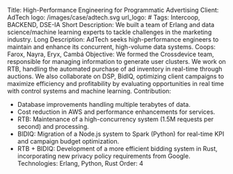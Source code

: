 Title: High-Performance Engineering for Programmatic Advertising
Client: AdTech
logo: /images/case/adtech.svg
url_logo: #
Tags: Intercoop, BACKEND, DSE-IA
Short Description: We built a team of Erlang and data science/machine learning experts to tackle challenges in the marketing industry.
Long Description: AdTech seeks high-performance engineers to maintain and enhance its concurrent, high-volume data systems.
Coops: Farox, Nayra, Eryx, Cambá
Objective: We formed the Crossdevice team, responsible for managing information to generate user clusters. We work on RTB, handling the automated purchase of ad inventory in real-time through auctions. We also collaborate on DSP, BidIQ, optimizing client campaigns to maximize efficiency and profitability by evaluating opportunities in real time with control systems and machine learning.
Contribution:
- Database improvements handling multiple terabytes of data.
- Cost reduction in AWS and performance enhancements for services.
- RTB: Maintenance of a high-concurrency system (1.5M requests per second) and processing.
- BIDIQ: Migration of a Node.js system to Spark (Python) for real-time KPI and campaign budget optimization.
- RTB + BIDIQ: Development of a more efficient bidding system in Rust, incorporating new privacy policy requirements from Google.
Technologies: Erlang, Python, Rust
Order: 4